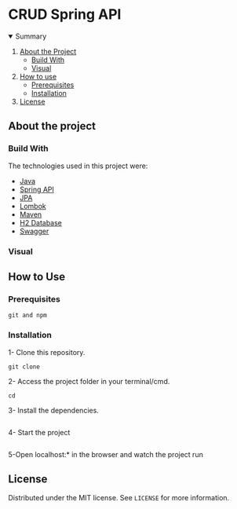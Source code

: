 # CRUD Spring API
 
<!-- TABLE OF CONTENTS -->
<details open="open">
  <summary>Summary</summary>
  <ol>
    <li>
      <a href="#about-the-project">About the Project</a>
      <ul>
        <li><a href="#build-with">Build With</a></li>
        <li><a href="#visual">Visual</a></li>
      </ul>
    </li>
    <li>
      <a href="#how-to-use">How to use</a>
      <ul>
        <li><a href="#prerequisites">Prerequisites</a></li>
        <li><a href="#installation">Installation</a></li>
      </ul>
    </li>
    <li><a href="#license">License</a></li>
  </ol>
</details>

<!-- ABOUT THE PROJECT -->
## About the project

<p></p>
<p></p>

<!-- BUILD WITH -->
### Build With
The technologies used in this project were:
* [Java](https://docs.oracle.com/en/java/)
* [Spring API](https://docs.spring.io/spring-framework/docs/current/javadoc-api/index.html)
* [JPA](https://docs.spring.io/spring-data/jpa/docs/current/reference/html/)
* [Lombok](https://projectlombok.org/features/)
* [Maven](https://maven.apache.org/guides/index.html)
* [H2 Database](https://www.h2database.com/html/quickstart.html)
* [Swagger](https://swagger.io/docs/)


<!-- VISUAL -->
### Visual

<!-- HOW TO USE -->
## How to Use

### Prerequisites

``` git and npm ```

### Installation

1- Clone this repository.
``` 
git clone 
```

2- Access the project folder in your terminal/cmd.
``` 
cd 
```

3- Install the dependencies.
```

```

4- Start the project
``` 

```

5-Open localhost:* in the browser and watch the project run

 
<!-- LICENSE -->
## License

Distributed under the MIT license. See `LICENSE` for more information.
